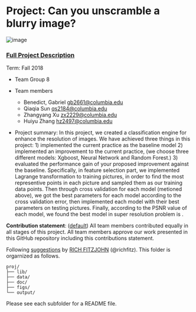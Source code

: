 # Project: Can you unscramble a blurry image? 
![image](figs/example.png)

### [Full Project Description](doc/project3_desc.md)

Term: Fall 2018

+ Team Group 8
+ Team members

	+ Benedict, Gabriel gb2661@columbia.edu
	+ Qiaqia Sun qs2184@columbia.edu
	+ Zhangyang Xu zx2229@columbia.edu
	+  Huiyu Zhang hz2497@columbia.edu 

+ Project summary: In this project, we created a classification engine for enhance the resolution of images. We have achieved three things in this project: 1) implemented the current practice as the baseline model 2) implemented an improvement to the current practice, (we choose three different models: Xgboost, Neural Network and Random Forest.) 3) evaluated the performance gain of your proposed improvement against the baseline. Specifically, in feature selection part, we implemented Lagrange transformation to training pictures, in order to find the most representive points in each picture and sampled them as our training data points. Then through cross validation for each model (metioned above), we got the best parameters for each model according to the cross validation error, then implemented each model with their best parameters on testing pictures. Finally, according to the PSNR value of each model, we found the best model in super resolution problem is    .
	
**Contribution statement**: ([default](doc/a_note_on_contributions.md)) All team members contributed equally in all stages of this project. All team members approve our work presented in this GitHub repository including this contributions statement. 

Following [suggestions](http://nicercode.github.io/blog/2013-04-05-projects/) by [RICH FITZJOHN](http://nicercode.github.io/about/#Team) (@richfitz). This folder is orgarnized as follows.

```
proj/
├── lib/
├── data/
├── doc/
├── figs/
└── output/
```

Please see each subfolder for a README file.
